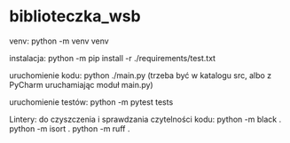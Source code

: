 # biblioteczka_wsb

venv:
python -m venv venv

instalacja:
python -m pip install -r ./requirements/test.txt

uruchomienie kodu: python ./main.py
(trzeba być w katalogu src, albo z PyCharm uruchamiając moduł main.py)

uruchomienie testów: python -m pytest tests

Lintery: do czyszczenia i sprawdzania czytelności kodu:
python -m black .
python -m isort .
python -m ruff .